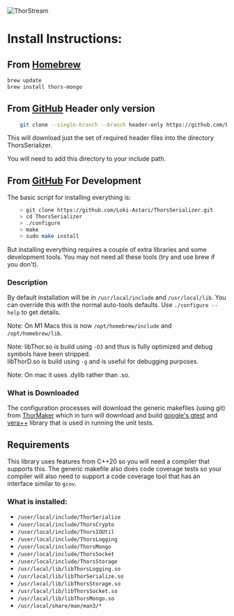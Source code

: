 ![ThorStream](../img/stream.jpg)

# Install Instructions:
## From [Homebrew](https://brew.sh/)
```bash
brew update
brew install thors-mongo
```
## From [GitHub](https://github.com/Loki-Astari/ThorsSerializer) Header only version

```bash
    git clone --single-branch --branch header-only https://github.com/Loki-Astari/ThorsSerializer.git
```

This will download just the set of required header files into the directory ThorsSerializer.

You will need to add this directory to your include path.


## From [GitHub](https://github.com/Loki-Astari/ThorsSerializer) For Development

The basic script for installing everything is:

```bash
    > git clone https://github.com/Loki-Astari/ThorsSerializer.git
    > cd ThorsSerializer
    > ./configure
    > make
    > sudo make install
```

But installing everything requires a couple of extra libraries and some development tools. You may not need all these tools (try and use brew if you don't).

### Description
By default installation will be in `/usr/local/include` and `/usr/local/lib`. You can override this with the normal auto-tools defaults. Use `./configure --help` to get details.

Note: On M1 Macs this is now `/opt/homebrew/include` and `/opt/homebrew/lib`.

Note:
libThor<lib>.so is build using `-O3` and thus is fully optimized and debug symbols have been stripped.  
libThor<lib>D.so is build using `-g` and is useful for debugging purposes.

Note: On mac it uses .dylib rather than .so.


### What is Downloaded
The configuration processes will download the generic makefiles (using git) from [ThorMaker](https://github.com/Loki-Astari/ThorMaker) which in turn will download and build [google's gtest](https://github.com/google/googletest) and [vera++](https://github.com/Loki-Astari/vera-plusplus) library that is used in running the unit tests.

## Requirements
This library uses features from C++20 so you will need a compiler that supports this. The generic makefile also does code coverage tests so your compiler will also need to support a code coverage tool that has an interface similar to `gcov`.

### What is installed:
* `/user/local/include/ThorSerialize`
* `/user/local/include/ThorsCrypto`
* `/user/local/include/ThorsIOUtil`
* `/user/local/include/ThorsLogging`
* `/user/local/include/ThorsMongo`
* `/user/local/include/ThorsSocket`
* `/user/local/include/ThorsStorage`
* `/usr/local/lib/libThorsLogging.so`
* `/usr/local/lib/libThorSerialize.so`
* `/usr/local/lib/libThorsStorage.so`
* `/usr/local/lib/libThorsSocket.so`
* `/usr/local/lib/libThorsMongo.so`
* `/usr/local/share/man/man3/*`




